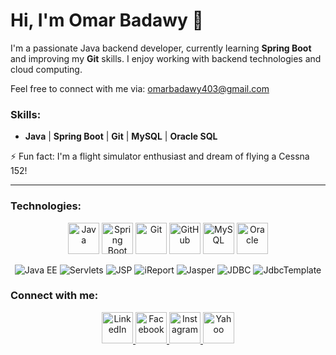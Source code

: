# Hi, I'm Omar Badawy 👋

I'm a passionate Java backend developer, currently learning **Spring Boot** and improving my **Git** skills. I enjoy working with backend technologies and cloud computing.

Feel free to connect with me via: omarbadawy403@gmail.com

### Skills:
- **Java** | **Spring Boot** | **Git** | **MySQL** | **Oracle SQL**

⚡ Fun fact: I'm a flight simulator enthusiast and dream of flying a Cessna 152!

---

### Technologies:

<p align="center">
  <img src="https://cdn.jsdelivr.net/gh/devicons/devicon/icons/java/java-original.svg" alt="Java" width="50" height="50" />
  <img src="https://cdn.jsdelivr.net/gh/devicons/devicon/icons/spring/spring-original.svg" alt="Spring Boot" width="50" height="50" />
  <img src="https://cdn.jsdelivr.net/gh/devicons/devicon/icons/git/git-original.svg" alt="Git" width="50" height="50" />
  <img src="https://cdn.jsdelivr.net/gh/devicons/devicon/icons/github/github-original.svg" alt="GitHub" width="50" height="50" />
  <img src="https://cdn.jsdelivr.net/gh/devicons/devicon/icons/mysql/mysql-original.svg" alt="MySQL" width="50" height="50" />
  <img src="https://cdn.jsdelivr.net/gh/devicons/devicon/icons/oracle/oracle-original.svg" alt="Oracle" width="50" height="50" />
</p>

<p align="center">
  <img src="https://img.shields.io/badge/Java%20EE-007396?style=for-the-badge&logo=java&logoColor=white" alt="Java EE"/>
  <img src="https://img.shields.io/badge/Servlets-007396?style=for-the-badge&logo=java&logoColor=white" alt="Servlets"/>
  <img src="https://img.shields.io/badge/JSP-007396?style=for-the-badge&logo=java&logoColor=white" alt="JSP"/>
  <img src="https://img.shields.io/badge/iReport-4171b2?style=for-the-badge&logo=apache&logoColor=white" alt="iReport"/>
  <img src="https://img.shields.io/badge/Jasper-4171b2?style=for-the-badge&logo=apache&logoColor=white" alt="Jasper"/>
  <img src="https://img.shields.io/badge/JDBC-4479A1?style=for-the-badge&logo=java&logoColor=white" alt="JDBC"/>
  <img src="https://img.shields.io/badge/JdbcTemplate-4479A1?style=for-the-badge&logo=java&logoColor=white" alt="JdbcTemplate"/>
</p>

### Connect with me:

<p align="center">
  <a href="https://www.linkedin.com/in/omarbadawy-dev/">
    <img src="https://img.icons8.com/ios/452/linkedin.png" alt="LinkedIn" width="50" height="50" />
  </a>
  <a href="https://www.facebook.com/omar.badawy.56679?locale=ar_AR">
    <img src="https://img.icons8.com/ios/452/facebook.png" alt="Facebook" width="50" height="50" />
  </a>
  <a href="https://www.instagram.com/omar_badawy403/">
    <img src="https://img.icons8.com/ios/452/instagram-new.png" alt="Instagram" width="50" height="50" />
  </a>
  <a href="mailto:omar_shats@yahoo.com">
    <img src="https://img.icons8.com/ios/452/yahoo.png" alt="Yahoo" width="50" height="50" />
  </a>
</p>

